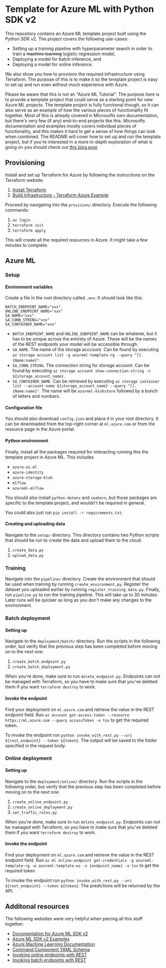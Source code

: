 # Template for Azure ML with Python SDK v2

This repository contains an Azure ML template project built using the Python SDK v2. The project covers the following use-cases:

* Setting up a training pipeline with hyperparameter search in order to train a ~~machine learning~~ logistic regression model,
* Deploying a model for batch inference, and 
* Deploying a model for online inference.

We also show you how to provision the required infrastructure using Terraform. The purpose of this is to make it so the template project is easy to set up and run even without much experience with Azure. 

Please be aware that this is not an "Azure ML Tutorial". The purpose here is to provide a template project that could serve as a starting point for new Azure ML projects. The template project is fully functional though, so it can also serve as an example of how the various pieces of functionality fit together. Most of this is already covered in Microsofts own documentation, but there's very few (if any) end-to-end projects like this. Microsofts documentation and examples mostly covers individual pieces of functionality, and this makes it hard to get a sense of how things can look when combined.  The README will cover how to set up and run the template project, but if you're interested in a more in-depth exploration of what is going on you should check out [this blog post](https://medium.com/eika-tech/getting-started-with-the-azure-ml-python-sdk-v2-b9899db7d9a7).

## Provisioning

Install and set up Terraform for Azure by following the instructions on the Terraform website.

1. [Install Terraform](https://developer.hashicorp.com/terraform/tutorials/azure-get-started/install-cli)
2. [Build Infrastructure - Terraform Azure Example](https://developer.hashicorp.com/terraform/tutorials/azure-get-started/azure-build)

Proceed by navigating into the `provision/` directory. Execute the following commands: 

1. `az login` 
2. `terraform init`
3. `terraform apply`

This will create all the required resources in Azure. It might take a few minutes to complete.

## Azure ML

### Setup

#### Environment variables

Create a file in the root directory called `.env`. It should look like this: 

```
BATCH_ENDPOINT_NAME="xxx"
ONLINE_ENDPOINT_NAME="xxx"
SA_NAME="xxx"
SA_CONN_STRING="xxx"
SA_CONTAINER_NAME="xxx"
```

* `BATCH_ENDPOINT_NAME` and `ONLINE_ENDPOINT_NAME` can be whatever, but it has to be unique across the entirety of Azure. These will be the names of the REST endpoints your model will be accessible through.
* `SA_NAME`. The name of the storage acccount. Can be found by executing `az storage account list -g azureml-template-rg --query "[].{Name:name}"`.
* `SA_CONN_STRING`. The connection string for storage account. Can be found by executing `az storage account show-connection-string -n ${storage_account_name}`.
* `SA_CONTAINER_NAME`. Can be retrieved by executing `az storage container list --account-name ${storage_account_name} --query "[].{Name:name}"`. The name will be `azureml-blobstore` followed by a bunch of letters and numbers.

#### Configuration file

You should also download `config.json` and place it in your root directory. It can be downloaded from the top-right corner at `ml.azure.com` or from the resource page in the Azure portal. 

#### Python environment

Finally, install all the packages required for interacting running this the template project in Azure ML. This includes

  * `azure-ai-ml`
  * `azure-identity`
  * `azure-storage-blob`
  * `mlflow`
  * `azureml-mlflow`

You should also install `python-dotenv` and `seaborn`, but those packages are specific to the template project, and wouldn't be required in general.

You could also just run `pip install -r requirements.txt`. 

#### Creating and uploading data

Navigate to the `setup/` directory. This directory contains two Python scripts that should be run to create the data and upload them to the cloud.

1. `create_data.py`
2. `upload_data.py`

### Training

Navigate into the `pipeline/` directory. Create the environment that should be used when training by running `create_environment.py`. Register the dataset you uploaded earlier by running `register_training_data.py`. Finally, run `pipeline.py` to run the training pipeline. This will take up to 30 minutes. Later runs will be quicker as long as you don't make any changes to the environment.

### Batch deployment

#### Setting up

Navigate to the `deployment/batch/` directory. Run the scripts in the following order, but verify that the previous step has been completed before moving on to the next one: 

1. `create_batch_endpoint.py`
2. `create_batch_deployment.py`

When you're done, make sure to run `delete_endpoint.py`.  Endpoints can not be managed with Terraform, so you have to make sure that you've deleted them if you want `terraform destroy` to work.

#### Invoke the endpoint

Find your deployment on `ml.azure.com` and retrieve the value in the REST endpoint field. Run `az account get-access-token --resource https://ml.azure.com --query accessToken -o tsv` to get the required token. 

To invoke the endpoint run `python invoke_with_rest.py --uri ${rest_endpoint} --token ${token}`. The output will be saved to the folder specified in the request body.

### Online deployment

#### Setting up

Navigate to the `deployment/online/` directory. Run the scripts in the following order, but verify that the previous step has been completed before moving on to the next one: 

1. `create_online_endpoint.py`
2. `create_online_deployment.py`
3. `set_traffic_rules.py`

When you're done, make sure to run `delete_endpoint.py`.  Endpoints can not be managed with Terraform, so you have to make sure that you've deleted them if you want `terraform destroy` to work.

#### Invoke the endpoint

Find your deployment on `ml.azure.com` and retrieve the value in the REST endpoint field. Run `az ml online-endpoint get-credentials -g azureml-template-rg -w azureml-template-ws -n {endpoint_name} -o tsv` to get the required token. 

To invoke the endpoint run `python invoke_with_rest.py --uri ${rest_endpoint} --token ${token}`. The predictions will be returned by the API.

## Additonal resources

The following websites were very helpful when piecing all this stuff together:

* [Documentation for Azure ML SDK v2](https://learn.microsoft.com/nb-no/python/api/overview/azure/ai-ml-readme?view=azure-python)
* [Azure ML SDK v2 Examples](https://github.com/Azure/azureml-examples/tree/main/sdk/python)
* [Azure Machine Learning Documentation](https://learn.microsoft.com/en-us/azure/machine-learning/)
* [Command Component YAML Schema](https://learn.microsoft.com/en-us/azure/machine-learning/reference-yaml-component-command)
* [Invoking online endpoints with REST](https://learn.microsoft.com/en-us/azure/machine-learning/how-to-deploy-with-rest#invoke-the-endpoint-to-score-data-with-your-model)
* [Invoking batch endpoints with REST](https://learn.microsoft.com/en-us/azure/machine-learning/how-to-deploy-batch-with-rest#configure-the-output-location-and-overwrite-settings)




